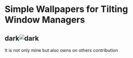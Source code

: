 # Simple Wallpapers for Tilting Window Managers

## dark![dark](https://user-images.githubusercontent.com/122651531/221956909-b9a33c76-10fc-4308-aa95-95989eb80dd1.png)

It is not only mine but also owns on others contribution
